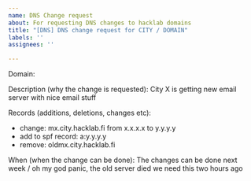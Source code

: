 ```yaml
---
name: DNS Change request
about: For requesting DNS changes to hacklab domains
title: "[DNS] DNS change request for CITY / DOMAIN"
labels: ''
assignees: ''

---
```


Domain: 

Description (why the change is requested):
City X is getting new email server with nice email stuff

Records (additions, deletions, changes etc):
* change: mx.city.hacklab.fi from x.x.x.x to y.y.y.y
* add to spf record: a:y.y.y.y
* remove: oldmx.city.hacklab.fi

When (when the change can be done):
The changes can be done next week / oh my god panic, the old server died we need this two hours ago
